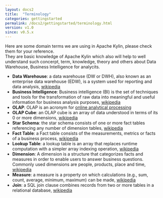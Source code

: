 ```yaml
---
layout: docs2
title:  "Terminology"
categories: gettingstarted
permalink: /docs2/gettingstarted/terminology.html
version: v1.0
since: v0.5.x
---
```

 

Here are some domain terms we are using in Apache Kylin, please check them for your reference.   
They are basic knowledge of Apache Kylin which also will help to well understand such concerpt, term, knowledge, theory and others about Data Warehouse, Business Intelligence for analycits. 

* __Data Warehouse__: a data warehouse (DW or DWH), also known as an enterprise data warehouse (EDW), is a system used for reporting and data analysis, [wikipedia](https://en.wikipedia.org/wiki/Data_warehouse)
* __Business Intelligence__: Business intelligence (BI) is the set of techniques and tools for the transformation of raw data into meaningful and useful information for business analysis purposes, [wikipedia](https://en.wikipedia.org/wiki/Business_intelligence)
* __OLAP__: OLAP is an acronym for [online analytical processing](https://en.wikipedia.org/wiki/Online_analytical_processing)
* __OLAP Cube__: an OLAP cube is an array of data understood in terms of its 0 or more dimensions, [wikipedia](http://en.wikipedia.org/wiki/OLAP_cube)
* __Star Schema__: the star schema consists of one or more fact tables referencing any number of dimension tables, [wikipedia](https://en.wikipedia.org/wiki/Star_schema)
* __Fact Table__: a Fact table consists of the measurements, metrics or facts of a business process, [wikipedia](https://en.wikipedia.org/wiki/Fact_table)
* __Lookup Table__: a lookup table is an array that replaces runtime computation with a simpler array indexing operation, [wikipedia](https://en.wikipedia.org/wiki/Lookup_table)
* __Dimension__: A dimension is a structure that categorizes facts and measures in order to enable users to answer business questions. Commonly used dimensions are people, products, place and time, [wikipedia](https://en.wikipedia.org/wiki/Dimension_(data_warehouse))
* __Measure__: a measure is a property on which calculations (e.g., sum, count, average, minimum, maximum) can be made, [wikipedia](https://en.wikipedia.org/wiki/Measure_(data_warehouse))
* __Join__: a SQL join clause combines records from two or more tables in a relational database, [wikipedia](https://en.wikipedia.org/wiki/Join_(SQL))



